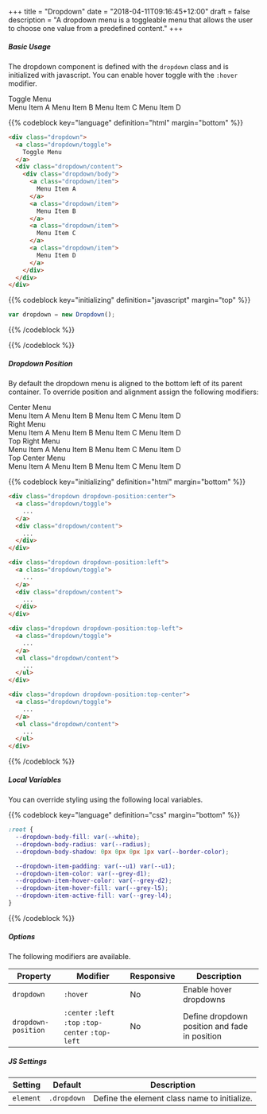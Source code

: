 +++
title = "Dropdown"
date = "2018-04-11T09:16:45+12:00"
draft = false
description = "A dropdown menu is a toggleable menu that allows the user to choose one value from a predefined content."
+++

##### Basic Usage

The dropdown component is defined with the `dropdown` class and is initialized with javascript. You can enable hover toggle with the `:hover` modifier.

<div class="dropdown dropdown:hover margin-bottom:2">
  <div class="dropdown/toggle" title="Menu">
    <a class="button button-style:outline button-grow:1">Toggle Menu</a>
  </div>
  <div class="dropdown/content">
    <div class="dropdown/body">
      <a class="dropdown/item">
        Menu Item A
      </a>
      <a class="dropdown/item">
        Menu Item B
      </a>
      <a class="dropdown/item">
        Menu Item C
      </a>
      <a class="dropdown/item">
        Menu Item D
      </a>
    </div>
  </div>
</div>

{{% codeblock key="language" definition="html" margin="bottom" %}}
```html
<div class="dropdown">
  <a class="dropdown/toggle">
    Toggle Menu
  </a>
  <div class="dropdown/content">
    <div class="dropdown/body">
      <a class="dropdown/item">
        Menu Item A
      </a>
      <a class="dropdown/item">
        Menu Item B
      </a>
      <a class="dropdown/item">
        Menu Item C
      </a>
      <a class="dropdown/item">
        Menu Item D
      </a>
    </div>
  </div>
</div>
```

{{% codeblock key="initializing" definition="javascript" margin="top" %}}
```javascript
var dropdown = new Dropdown();
```
{{% /codeblock %}}

{{% /codeblock %}}

##### Dropdown Position

By default the dropdown menu is aligned to the bottom left of its parent container. To override position and alignment assign the following modifiers:

<div>
  <div class="dropdown dropdown-position:center margin-bottom:2 js-dropdown">
    <a class="dropdown/toggle" title="Menu">
      <span class="button button-style:outline button-grow:1">Center Menu</span>
    </a>
    <div class="dropdown/content elevate">
      <div class="dropdown/body">
        <a class="dropdown/item">
          Menu Item A
        </a>
        <a class="dropdown/item">
          Menu Item B
        </a>
        <a class="dropdown/item">
          Menu Item C
        </a>
        <a class="dropdown/item">
          Menu Item D
        </a>
      </div>
    </div>
  </div>
</div>

<div>
  <div class="dropdown dropdown-position:right margin-bottom:2 js-dropdown">
    <a class="dropdown/toggle" title="Menu">
      <span class="button button-style:outline button-grow:1">Right Menu</span>
    </a>
    <div class="dropdown/content elevate">
      <div class="dropdown/body">
        <a class="dropdown/item">
          Menu Item A
        </a>
        <a class="dropdown/item">
          Menu Item B
        </a>
        <a class="dropdown/item">
          Menu Item C
        </a>
        <a class="dropdown/item">
          Menu Item D
        </a>
      </div>
    </div>
  </div>
</div>

<div>
  <div class="dropdown dropdown-position:top-right margin-bottom:2 js-dropdown">
    <a class="dropdown/toggle" title="Menu">
      <span class="button button-style:outline button-grow:1">Top Right Menu</span>
    </a>
    <div class="dropdown/content elevate">
      <div class="dropdown/body">
        <a class="dropdown/item">
          Menu Item A
        </a>
        <a class="dropdown/item">
          Menu Item B
        </a>
        <a class="dropdown/item">
          Menu Item C
        </a>
        <a class="dropdown/item">
          Menu Item D
        </a>
      </div>
    </div>
  </div>
</div>

<div>
  <div class="dropdown dropdown-position:top-center margin-bottom:2 js-dropdown">
    <a class="dropdown/toggle" title="Menu">
      <span class="button button-style:outline button-grow:1">Top Center Menu</span>
    </a>
    <div class="dropdown/content elevate">
      <div class="dropdown/body">
        <a class="dropdown/item">
          Menu Item A
        </a>
        <a class="dropdown/item">
          Menu Item B
        </a>
        <a class="dropdown/item">
          Menu Item C
        </a>
        <a class="dropdown/item">
          Menu Item D
        </a>
      </div>
    </div>
  </div>
</div>

{{% codeblock key="initializing" definition="html" margin="bottom" %}}
```html
<div class="dropdown dropdown-position:center">
  <a class="dropdown/toggle">
    ...
  </a>
  <div class="dropdown/content">
    ...
  </div>
</div>

<div class="dropdown dropdown-position:left">
  <a class="dropdown/toggle">
    ...
  </a>
  <div class="dropdown/content">
    ...
  </div>
</div>

<div class="dropdown dropdown-position:top-left">
  <a class="dropdown/toggle">
    ...
  </a>
  <ul class="dropdown/content">
    ...
  </ul>
</div>

<div class="dropdown dropdown-position:top-center">
  <a class="dropdown/toggle">
    ...
  </a>
  <ul class="dropdown/content">
    ...
  </ul>
</div>
```
{{% /codeblock %}}

##### Local Variables

You can override styling using the following local variables.

{{% codeblock key="language" definition="css" margin="bottom" %}}
```css
:root {
  --dropdown-body-fill: var(--white);
  --dropdown-body-radius: var(--radius);
  --dropdown-body-shadow: 0px 0px 0px 1px var(--border-color);

  --dropdown-item-padding: var(--u1) var(--u1);
  --dropdown-item-color: var(--grey-d1);
  --dropdown-item-hover-color: var(--grey-d2);
  --dropdown-item-hover-fill: var(--grey-l5);
  --dropdown-item-active-fill: var(--grey-l4);
}
```
{{% /codeblock %}}

##### Options

The following modifiers are available.

<table class="table width:100% table:pile table@sm:unpile">
  <thead>
    <tr>
      <th>
        Property
      </th>
      <th>
        Modifier
      </th>
      <th>
        Responsive
      </th>
      <th>
        Description
      </th>
    </tr>
  </thead>
  <tr>
    <td data-label="Properties">
      <code>dropdown</code>
    </td>
    <td data-label="Attributes">
      <code>:hover</code>
    </td>
    <td data-label="Responsive">
      No
    </td>
    <td class="row:reverse">
      Enable hover dropdowns
    </td>
  </tr>
  <tr>
    <td data-label="Properties">
      <code>dropdown-position</code>
    </td>
    <td data-label="Attributes">
      <code>:center</code> <code>:left</code> <code>:top</code>
      <code>:top-center</code> <code>:top-left</code>
    </td>
    <td data-label="Responsive">
      No
    </td>
    <td class="row:reverse">
      Define dropdown position and fade in position
    </td>
  </tr>
</table>

##### JS Settings

<table class="table width:100% table:pile table@sm:unpile">
  <thead>
    <tr>
      <th>
        <strong>Setting</strong>
      </th>
      <th>
        <strong>Default</strong>
      </th>
      <th>
        <strong>Description</strong>
      </th>
    </tr>
  </thead>
  <tbody>
    <tr>
      <td data-label="Setting">
        <code>element</code>
      </td>
      <td data-label="Default">
        <code>.dropdown</code>
      </td>
      <td data-label="Description">
        Define the element class name to initialize.
      </td>
    </tr>
  </tbody>
</table>
